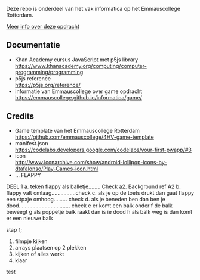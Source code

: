 Deze repo is onderdeel van het vak informatica op het Emmauscollege Rotterdam.

[Meer info over deze opdracht](https://informatica.emmauscollege.nl/)

## Documentatie
- Khan Academy cursus JavaScript met p5js library <br>
https://www.khanacademy.org/computing/computer-programming/programming
- p5js reference <br>
https://p5js.org/reference/
- informatie van Emmauscollege over game opdracht <br>
https://emmauscollege.github.io/informatica/game/

## Credits
- Game template van het Emmauscollege Rotterdam <br>
        https://github.com/emmauscollege/4HV-game-template
- manifest.json <br>
        https://codelabs.developers.google.com/codelabs/your-first-pwapp/#3
- icon <br>
        http://www.iconarchive.com/show/android-lollipop-icons-by-dtafalonso/Play-Games-icon.html
- ...
FLAPPY

DEEL 1
a. teken flappy als balletje........ Check
  a2.  Background ref A2
b. flappy valt omlaag................check
c. als je op de toets drukt dan gaat flappy een stpaje omhoog......... check
d. als je beneden ben dan ben je dood.................................. check
e er komt een balk onder
f de balk beweegt
g als poppetje balk raakt dan is ie dood
h als balk weg is dan komt er een nieuwe balk



stap 1; 
1. filmpje kijken
2. arrays plaatsen op 2 plekken
3. kijken of alles werkt
4. klaar

test
